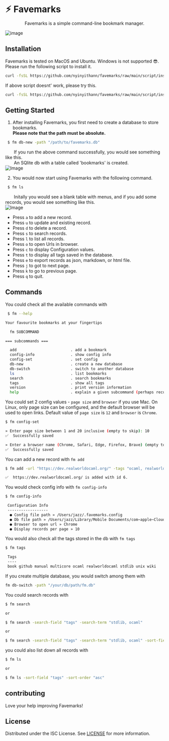 # ⚡︎ Favemarks
<p align="center">Favemarks is a simple command-line bookmark manager.</p>

![image](/docs/main.png)
## Installation
Favemarks is tested on MacOS and Ubuntu. Windows is not supported 😎.<br/>
Please run the following script to install it.
```bash
curl -fsSL https://github.com/nyinyithann/favemarks/raw/main/script/install.sh | bash
```
If above script doesnt' work, please try this.
```bash
curl -fsSL https://github.com/nyinyithann/favemarks/raw/main/script/install.sh
```
## Getting Started
1. After installing Favemarks, you first need to create a database to store bookmarks.<br/>**Please note that the path must be absolute.**
```bash
 $ fm db-new -path "/path/to/favemarks.db"
 ```
&nbsp;&nbsp;&nbsp;&nbsp;&nbsp;&nbsp; If you run the above command successfully, you would see something like this.<br/> &nbsp;&nbsp;&nbsp;&nbsp;&nbsp;&nbsp; An SQlite db with a table called 'bookmarks' is created.<br/>
![Image](/docs/db-new-command.png)

2. You would now start using Favemarks with the following command.
```bash
 $ fm ls
``` 
&nbsp;&nbsp;&nbsp;&nbsp;&nbsp;&nbsp; Initally you would see a blank table with menus, and if you add some records, you would see something like this.<br/>
![Image](/docs/fmls.png)
- Press `a` to add a new record.
- Press `u` to update and existing record.
- Press `d` to delete a record.
- Press `s` to search records.
- Press `l` to list all records.
- Press `o` to open Urls in browser.
- Press `c` to display Configuration values.
- Press `t` to display all tags saved in the database.
- Press `e` to export records as json, markdown, or html file.
- Press `j` to got to next page.
- Press `k` to go to previous page.
- Press `q` to quit.

## Commands 
You could check all the available commands with 
```bash
 $ fm --help
```
```bash 
Your favourite bookmarks at your fingertips

  fm SUBCOMMAND

=== subcommands ===

  add                        . add a bookmark
  config-info                . show config info
  config-set                 . set config
  db-new                     . create a new database
  db-switch                  . switch to another database
  ls                         . list bookmarks
  search                     . search bookmarks
  tags                       . show all tags
  version                    . print version information
  help                       . explain a given subcommand (perhaps recursively)
```
You could set 2 config values - `page size` and `browser` if you use Mac. On Linux, only page size can be configured, and the default browser will be used to open links. Default value of `page size` is `12` and `browser` is `Chrome`.
```bash
$ fm config-set

» Enter page size between 1 and 20 inclusive (empty to skip): 10
✅  Successfully saved

» Enter a browser name (Chrome, Safari, Edge, Firefox, Brave) (empty to skip): Chrome
✅  Successfully saved
```
You can add a new record with `fm add`
```bash
$ fm add -url "https://dev.realworldocaml.org/" -tags "ocaml, realworldocaml, book"

✅  https://dev.realworldocaml.org/ is added with id 6.
```
You would check config info with `fm config-info`
```bash
$ fm config-info

 Configuration Info
 ------------------
  ● Config file path » /Users/jazz/.favemarks.config
  ● Db file path » /Users/jazz/Library/Mobile Documents/com~apple~CloudDocs/Favemarks/favemarks.db
  ● Browser to open url » Chrome
  ● Display records per page » 10
```
You would also check all the tags stored in the db with  `fm tags`
```bash
$ fm tags

 Tags
 ----
 book github manual multicore ocaml realworldocaml stdlib unix wiki
```
If you create multiple database, you would switch among them with
```bash
fm db-switch -path "/your/db/path/fm.db"
```
You could search records with

```bash
$ fm search 

or

$ fm search -search-field "tags" -search-term "stdlib, ocaml"

or

$ fm search -search-field "tags" -search-term "stdlib, ocaml" -sort-field "id" -sort-order "asc" 
```
you could also list down all records with
```bash
$ fm ls

or

$ fm ls -sort-field "tags" -sort-order "asc"

```
## contributing
Love your help improving Favemarks!

## License
Distributed under the ISC License. See [LICENSE](LICENSE) for more information.
